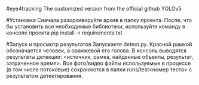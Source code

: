 #eye4tracking
The customized version from the official github YOLOv5

#Установка
Сначала разорхивируйте архив в папку проекта. После, что бы установить все необходимые библиотеки, используйте команду в консоле проекта pip install -r requirements.txt

#Запуск и просмотр результатов
Запускаете detect.py. Красной рамкой обозначается человек, а оранжевой его голова. В консоль выводятся результаты детекции: <источник, рамка, найденные объекты, результат, затраченное время>.
Все фото/видео файлы используемые в процессе (в том числе потоковые) сохраняются в папки runs/test<номер теста> с результатом детектирования.
